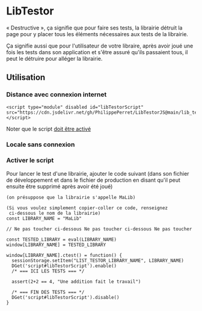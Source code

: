 # LibTestor

« Destructive », ça signifie que pour faire ses tests, la librairie détruit la page pour y placer tous les éléments nécessaires aux tests de la librairie.

Ça signifie aussi que pour l'utilisateur de votre libraire, après avoir joué une fois les tests dans son application et s'être assuré qu'ils passaient tous, il peut le détruire pour alléger la librairie.

## Utilisation


### Distance avec connexion internet

```
<script type="module" disabled id="libTestorScript" src="https://cdn.jsdelivr.net/gh/PhilippePerret/LibTestorJS@main/lib_testor.js"></script>
```

Noter que le script [doit être activé](#activer-script)

### Locale sans connexion


<a name="activer-script"></a>

### Activer le script

Pour lancer le test d'une librairie, ajouter le code suivant (dans son fichier de développement et dans le fichier de production en disant qu'il peut ensuite être supprimé après avoir été joué)

```
(on présuppose que la librairie s'appelle MaLib)

(Si vous voulez simplement copier-coller ce code, renseignez 
 ci-dessous le nom de la librairie)
const LIBRARY_NAME = "MaLib"

// Ne pas toucher ci-dessous Ne pas toucher ci-dessous Ne pas toucher

const TESTED_LIBRARY = eval(LIBRARY_NAME)
window[LIBRARY_NAME] = TESTED_LIBRARY

window[LIBRARY_NAME].ctest() = function() {
  sessionStorage.setItem("LIST_TESTOR_LIBRARY_NAME", LIBRARY_NAME)
  DGet('script#libTestorScript').enable()
  /* === ICI LES TESTS === */

  assert(2+2 == 4, "Une addition fait le travail")

  /* === FIN DES TESTS === */
  DGet('script#libTestorScript').disable()
}

```